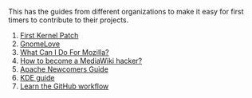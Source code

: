 This has the guides from different organizations to make it easy for first timers
to contribute to their projects.

1. [First Kernel Patch](https://kernelnewbies.org/FirstKernelPatch)
2. [GnomeLove](https://wiki.gnome.org/action/show/Newcomers?action=show&redirect=GnomeLove)
3. [What Can I Do For Mozilla?](http://www.whatcanidoformozilla.org/#!/progornoprog/support)
4. [How to become a MediaWiki hacker?](https://www.mediawiki.org/wiki/How_to_become_a_MediaWiki_hacker)
5. [Apache Newcomers Guide](http://community.apache.org/newcomers/index.html)
6. [KDE guide](https://community.kde.org/Get_Involved)
7. [Learn the GitHub workflow](https://github.com/danthareja/contribute-to-open-source)
